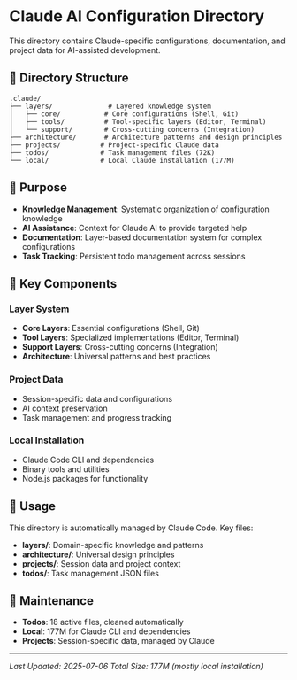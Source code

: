 # Claude AI Configuration Directory

This directory contains Claude-specific configurations, documentation, and project data for AI-assisted development.

## 📁 Directory Structure

```
.claude/
├── layers/              # Layered knowledge system
│   ├── core/           # Core configurations (Shell, Git)
│   ├── tools/          # Tool-specific layers (Editor, Terminal)
│   └── support/        # Cross-cutting concerns (Integration)
├── architecture/       # Architecture patterns and design principles
├── projects/          # Project-specific Claude data
├── todos/             # Task management files (72K)
└── local/             # Local Claude installation (177M)
```

## 🎯 Purpose

- **Knowledge Management**: Systematic organization of configuration knowledge
- **AI Assistance**: Context for Claude AI to provide targeted help
- **Documentation**: Layer-based documentation system for complex configurations
- **Task Tracking**: Persistent todo management across sessions

## 🔧 Key Components

### Layer System

- **Core Layers**: Essential configurations (Shell, Git)
- **Tool Layers**: Specialized implementations (Editor, Terminal)
- **Support Layers**: Cross-cutting concerns (Integration)
- **Architecture**: Universal patterns and best practices

### Project Data

- Session-specific data and configurations
- AI context preservation
- Task management and progress tracking

### Local Installation

- Claude Code CLI and dependencies
- Binary tools and utilities
- Node.js packages for functionality

## 🚀 Usage

This directory is automatically managed by Claude Code. Key files:

- **layers/**: Domain-specific knowledge and patterns
- **architecture/**: Universal design principles
- **projects/**: Session data and project context
- **todos/**: Task management JSON files

## 🧹 Maintenance

- **Todos**: 18 active files, cleaned automatically
- **Local**: 177M for Claude CLI and dependencies
- **Projects**: Session-specific data, managed by Claude

---

_Last Updated: 2025-07-06_
_Total Size: 177M (mostly local installation)_
